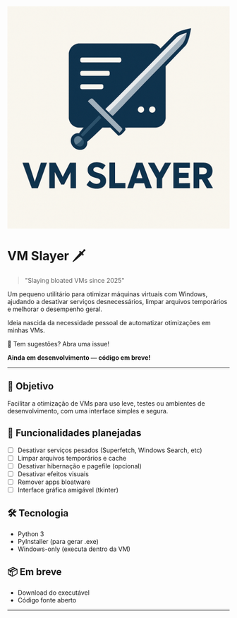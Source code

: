 ![VM Slayer Logo](https://github.com/Felipeflskater/VM-Slayer/blob/main/imagens/icon.png?raw=true)
# VM Slayer 🗡️

> "Slaying bloated VMs since 2025"

Um pequeno utilitário para otimizar máquinas virtuais com Windows, ajudando a desativar serviços desnecessários, limpar arquivos temporários e melhorar o desempenho geral.

Ideia nascida da necessidade pessoal de automatizar otimizações em minhas VMs.

💬 Tem sugestões? Abra uma issue!

**Ainda em desenvolvimento — código em breve!**

---

## 🚀 Objetivo
Facilitar a otimização de VMs para uso leve, testes ou ambientes de desenvolvimento, com uma interface simples e segura.

## 🔧 Funcionalidades planejadas
- [ ] Desativar serviços pesados (Superfetch, Windows Search, etc)
- [ ] Limpar arquivos temporários e cache
- [ ] Desativar hibernação e pagefile (opcional)
- [ ] Desativar efeitos visuais
- [ ] Remover apps bloatware
- [ ] Interface gráfica amigável (tkinter)

## 🛠️ Tecnologia
- Python 3
- PyInstaller (para gerar .exe)
- Windows-only (executa dentro da VM)

## 📦 Em breve
- Download do executável
- Código fonte aberto

---
